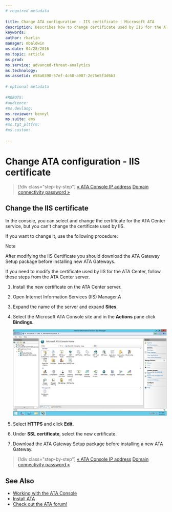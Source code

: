 ```yaml
---
# required metadata

title: Change ATA configuration - IIS certificate | Microsoft ATA
description: Describes how to change certificate used by IIS for the ATA Center.
keywords:
author: rkarlin
manager: mbaldwin
ms.date: 04/28/2016
ms.topic: article
ms.prod:
ms.service: advanced-threat-analytics
ms.technology:
ms.assetid: e58a0390-57ef-4c68-a987-2e75e5f3d6b3

# optional metadata

#ROBOTS:
#audience:
#ms.devlang:
ms.reviewer: bennyl
ms.suite: ems
#ms.tgt_pltfrm:
#ms.custom:

---
```


# Change ATA configuration - IIS certificate

>[!div class="step-by-step"]
[« ATA Console IP address](modifying-ata-config-consoleip.md)
[Domain connectivity password »](modifying-ata-config-dcpassword.md)

## Change the IIS certificate
In the console, you can select and change the certificate for the ATA Center service, but you can't change the certificate used by IIS.

If you want to change it, use the following procedure:

> [!NOTE]
> After modifying the IIS Certificate you should download the ATA Gateway Setup package before installing new ATA Gateways.

If you need to modify the certificate used by IIS for the ATA Center, follow these steps from the ATA Center server.

1.  Install the new certificate on the ATA Center server.

2.  Open Internet Information Services (IIS) Manager.A

3.  Expand the name of the server and expand **Sites**.

4.  Select the Microsoft ATA Console site and in the **Actions** pane click **Bindings**.

    ![ATA Console bindings actions](media/ATA-console-change-IP-bindings.jpg)

5.  Select **HTTPS** and click **Edit**.

6.  Under **SSL certificate**, select the new certificate.

7.  Download the ATA Gateway Setup package before installing a new ATA Gateway.

>[!div class="step-by-step"]
[« ATA Console IP address](modifying-ata-config-consoleip.md)
[Domain connectivity password »](modifying-ata-config-dcpassword.md)

## See Also
- [Working with the ATA Console](working-with-ata-console.md)
- [Install ATA](install-ata.md)
- [Check out the ATA forum!](https://social.technet.microsoft.com/Forums/security/home?forum=mata)
